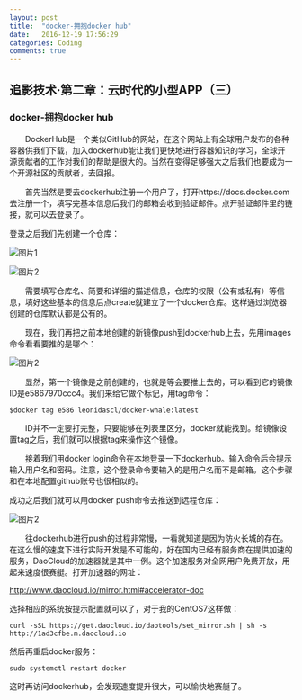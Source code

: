 ```yaml
---
layout: post
title:  "docker-拥抱docker hub"
date:   2016-12-19 17:56:29
categories: Coding
comments: true
---
```



追影技术·第二章：云时代的小型APP（三）
-------------------------------------

### docker-拥抱docker hub




　　DockerHub是一个类似GitHub的网站，在这个网站上有全球用户发布的各种容器供我们下载，加入dockerhub能让我们更快地进行容器知识的学习，全球开源贡献者的工作对我们的帮助是很大的。当然在变得足够强大之后我们也要成为一个开源社区的贡献者，去回报。

　　首先当然是要去dockerhub注册一个用户了，打开https://docs.docker.com去注册一个，填写完基本信息后我们的邮箱会收到验证邮件。点开验证邮件里的链接，就可以去登录了。

登录之后我们先创建一个仓库：


![图片1](http://obdvl7z18.bkt.clouddn.com/image/20161219/00.png)


![图片2](http://obdvl7z18.bkt.clouddn.com/image/20161219/01.png)

　　需要填写仓库名、简要和详细的描述信息，仓库的权限（公有或私有）等信息，填好这些基本的信息后点create就建立了一个docker仓库。这样通过浏览器创建的仓库默认都是公有的。



　　现在，我们再把之前本地创建的新镜像push到dockerhub上去，先用images命令看看要推的是哪个：

![图片2](http://obdvl7z18.bkt.clouddn.com/image/20161219/02.png)

　　显然，第一个镜像是之前创建的，也就是等会要推上去的，可以看到它的镜像ID是e5867970ccc4。我们来给它做个标记，用tag命令：


`$docker tag e586 leonidascl/docker-whale:latest`

　　ID并不一定要打完整，只要能够在列表里区分，docker就能找到。给镜像设置tag之后，我们就可以根据tag来操作这个镜像。



　　接着我们用docker login命令在本地登录一下dockerhub。输入命令后会提示输入用户名和密码。注意，这个登录命令要输入的是用户名而不是邮箱。这个步骤和在本地配置github账号也很相似的。

成功之后我们就可以用docker push命令去推送到远程仓库：


![图片2](http://obdvl7z18.bkt.clouddn.com/image/20161219/03.png)



　　往dockerhub进行push的过程非常慢，一看就知道是因为防火长城的存在。在这么慢的速度下进行实际开发是不可能的，好在国内已经有服务商在提供加速的服务，DaoCloud的加速器就是其中一例。这个加速服务对全网用户免费开放，用起来速度很赛艇。打开加速器的网址：

http://www.daocloud.io/mirror.html#accelerator-doc




选择相应的系统按提示配置就可以了，对于我的CentOS7这样做：

`curl -sSL https://get.daocloud.io/daotools/set_mirror.sh | sh -s http://1ad3cfbe.m.daocloud.io`

然后再重启docker服务：

`sudo systemctl restart docker`

这时再访问dockerhub，会发现速度提升很大，可以愉快地赛艇了。